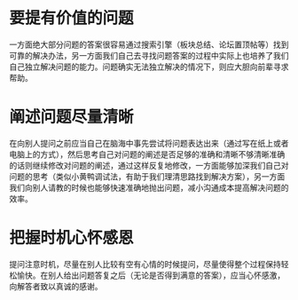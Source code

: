 # 要提有价值的问题
一方面绝大部分问题的答案很容易通过搜索引擎（板块总结、论坛置顶帖等）找到可靠的解决办法，另一方面我们自己去寻找问题答案的过程中实际上也培养了我们自己独立解决问题的能力。问题确实无法独立解决的情况下，则应大胆向前辈寻求帮助。
# 阐述问题尽量清晰
在向别人提问之前应当自己在脑海中事先尝试将问题表达出来（通过写在纸上或者电脑上的方式），然后思考自己对问题的阐述是否足够的准确和清晰不够清晰准确的话则继续修改对问题的阐述，通过这样反复地修改，一方面能够加深我们自己对问题的思考（类似小黄鸭调试法，有助于我们理清思路找到解决方案），另一方面我们向别人请教的时候也能够快速准确地抛出问题，减小沟通成本提高解决问题的效率。
# 把握时机心怀感恩
提问注意时机，尽量在别人比较有空有心情的时候提问，尽量使得整个过程保持轻松愉快。在别人给出问题答复之后（无论是否得到满意的答案），应当心怀感激，向解答者致以真诚的感谢。